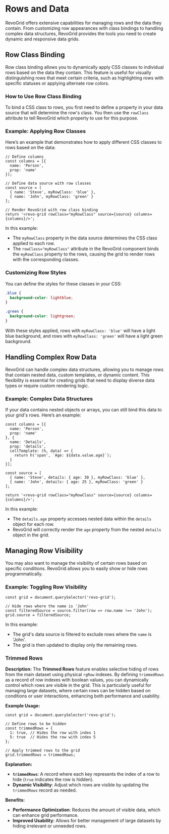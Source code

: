 # Rows and Data

<!--@include: ../parts/row.md-->

RevoGrid offers extensive capabilities for managing rows and the data they contain. From customizing row appearances with class bindings to handling complex data structures, RevoGrid provides the tools you need to create dynamic and responsive data grids.

## Row Class Binding

Row class binding allows you to dynamically apply CSS classes to individual rows based on the data they contain. This feature is useful for visually distinguishing rows that meet certain criteria, such as highlighting rows with specific statuses or applying alternate row colors.

### How to Use Row Class Binding

To bind a CSS class to rows, you first need to define a property in your data source that will determine the row's class. You then use the `rowClass` attribute to tell RevoGrid which property to use for this purpose.

### Example: Applying Row Classes

Here’s an example that demonstrates how to apply different CSS classes to rows based on the data:

```tsx
// Define columns
const columns = [{
  name: 'Person',
  prop: 'name'
}];

// Define data source with row classes
const source = [
  { name: 'Steve', myRowClass: 'blue' },
  { name: 'John', myRowClass: 'green' }
];

// Render RevoGrid with row class binding
return '<revo-grid rowClass="myRowClass" source={source} columns={columns}/>';
```

In this example:

- The `myRowClass` property in the data source determines the CSS class applied to each row.
- The `rowClass="myRowClass"` attribute in the RevoGrid component binds the `myRowClass` property to the rows, causing the grid to render rows with the corresponding classes.

### Customizing Row Styles

You can define the styles for these classes in your CSS:

```css
.blue {
  background-color: lightblue;
}

.green {
  background-color: lightgreen;
}
```

With these styles applied, rows with `myRowClass: 'blue'` will have a light blue background, and rows with `myRowClass: 'green'` will have a light green background.

## Handling Complex Row Data

RevoGrid can handle complex data structures, allowing you to manage rows that contain nested data, custom templates, or dynamic content. This flexibility is essential for creating grids that need to display diverse data types or require custom rendering logic.

### Example: Complex Data Structures

If your data contains nested objects or arrays, you can still bind this data to your grid's rows. Here’s an example:

```tsx
const columns = [{
  name: 'Person',
  prop: 'name'
}, {
  name: 'Details',
  prop: 'details',
  cellTemplate: (h, data) => {
    return h('span', `Age: ${data.value.age}`);
  }
}];

const source = [
  { name: 'Steve', details: { age: 30 }, myRowClass: 'blue' },
  { name: 'John', details: { age: 25 }, myRowClass: 'green' }
];

return '<revo-grid rowClass="myRowClass" source={source} columns={columns}/>';
```

In this example:

- The `details.age` property accesses nested data within the `details` object for each row.
- RevoGrid will correctly render the `age` property from the nested `details` object in the grid.


## Managing Row Visibility

You may also want to manage the visibility of certain rows based on specific conditions. RevoGrid allows you to easily show or hide rows programmatically.

### Example: Toggling Row Visibility

```tsx
const grid = document.querySelector('revo-grid');

// Hide rows where the name is 'John'
const filteredSource = source.filter(row => row.name !== 'John');
grid.source = filteredSource;
```

In this example:

- The grid's data source is filtered to exclude rows where the `name` is 'John'.
- The grid is then updated to display only the remaining rows.

### Trimmed Rows

**Description:**
The **Trimmed Rows** feature enables selective hiding of rows from the main dataset using physical `rgRow` indexes. By defining `trimmedRows` as a record of row indexes with boolean values, you can dynamically control which rows are visible in the grid. This is particularly useful for managing large datasets, where certain rows can be hidden based on conditions or user interactions, enhancing both performance and usability.

**Example Usage:**

```tsx
const grid = document.querySelector('revo-grid');

// Define rows to be hidden
const trimmedRows = {
  1: true, // Hides the row with index 1
  5: true  // Hides the row with index 5
};

// Apply trimmed rows to the grid
grid.trimmedRows = trimmedRows;
```

**Explanation:**
- **`trimmedRows`**: A record where each key represents the index of a row to hide (`true` indicates the row is hidden).
- **Dynamic Visibility**: Adjust which rows are visible by updating the `trimmedRows` record as needed.

**Benefits:**

- **Performance Optimization**: Reduces the amount of visible data, which can enhance grid performance.
- **Improved Usability**: Allows for better management of large datasets by hiding irrelevant or unneeded rows.
